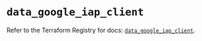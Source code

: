 # `data_google_iap_client`

Refer to the Terraform Registry for docs: [`data_google_iap_client`](https://registry.terraform.io/providers/hashicorp/google/6.1.0/docs/data-sources/iap_client).
